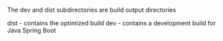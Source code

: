 The dev and dist subdirectories are build output directories

dist - contains the optimized build
dev - contains a development build for Java Spring Boot
